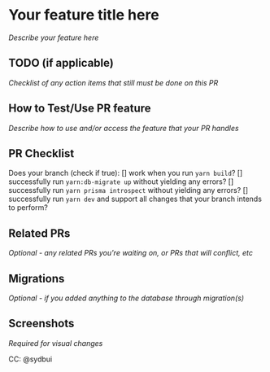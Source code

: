 # Your feature title here

_Describe your feature here_

## TODO (if applicable)

_Checklist of any action items that still must be done on this PR_

## How to Test/Use PR feature

_Describe how to use and/or access the feature that your PR handles_

## PR Checklist

Does your branch (check if true):
[] work when you run `yarn build`?
[] successfully run `yarn:db-migrate up` without yielding any errors?
[] successfully run `yarn prisma introspect` without yielding any errors?
[] successfully run `yarn dev` and support all changes that your branch intends to perform?

## Related PRs

_Optional - any related PRs you're waiting on, or PRs that will conflict, etc_

## Migrations

_Optional - if you added anything to the database through migration(s)_

## Screenshots

_Required for visual changes_

CC: @sydbui
